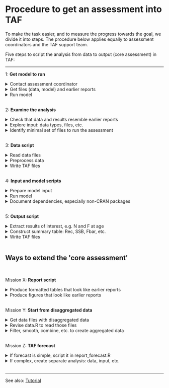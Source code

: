 # Procedure to get an assessment into TAF

To make the task easier, and to measure the progress towards the goal, we divide
it into steps. The procedure below applies equally to assessment coordinators
and the TAF support team.

Five steps to script the analysis from data to output (core assessment) in TAF:

---

<!-- GitHub Markdown requires empty line after </summary> to render `code` -->
<!-- Also, `code` is not rendered in <summary> headings -->

1: **Get model to run**

<details><summary>Contact assessment coordinator</summary>

> Well, unless you *are* the assessment coordinator :)

</details>

<details><summary>Get files (data, model) and earlier reports</summary>

> Files might be found in the Sharepoint `Data` folder.<br>
> Earlier WG reports can be found online.

</details>

<details><summary>Run model</summary>

> Being able to run the assessment on a different computer is an important
> milestone in making the analysis reproducible.

</details>

<br>

2: **Examine the analysis**

<details><summary>Check that data and results resemble earlier reports</summary>

> This is a good time to open and view<br>
> (a) the input & output files, and<br>
> (b) the last WG report, especially the table section<br>
> Do the tables in (a) and (b) look similar?

</details>

<details><summary>Explore input: data types, files, etc.</summary>

> What kinds of data are used in this assessment, perhaps more than one
> survey?<br>
> Are some data tables in the report not in the model input, or vice versa?<br>
> Are the model settings stored in a separate file?<br>
> Is it easy to find out which input files the model requires?

</details>

<details><summary>Identify minimal set of files to run the assessment</summary>

> In general, TAF should only contain files that are absolutely necessary to run
> the final assessment.<br>
> All other files are probably best stored outside of TAF.<br>
> What is the smallest set of files required to run the final assessment on
> another computer?

</details>

<br>

3: **Data script**

<details><summary>Read data files</summary>

> The easiest way to import data into R depends on the data file format:<br>
> \- simple text files can often be imported using base functions like
> `read.table`<br>
> \- specific file formats can be imported using packages like `stockassessment`
> or `FLCore`

</details>

<details><summary>Preprocess data</summary>

> Some preprocessing of data often occurs before they are fed into a model:<br>
> \- years or ages might be excluded from the analysis<br>
> \- ages might be aggregated into a plus group<br>
> \- survey indices might be combined, the current year's weights predicted,
> etc.<br>
> The data should preferably start in disaggregated form (see 'Mission Y'
> below).

</details>

<details><summary>Write TAF files</summary>

> Data that are used in the assessment model should be written as TAF data files
> in the `data` folder.<br>
> The icesTAF package provides the function `write.taf` for this purpose.<br>
> Ideally, the TAF data files are the only files necessary for the `input.R`
> script, but sometimes it's practical to write additional files in the `data`
> folder that are not in the TAF file format.

</details>

<br>

4: **Input and model scripts**

<details><summary>Prepare model input</summary>

> The model input is data in the format that the model requires, for
> example:<br>
> \- text files such as `input.dat` with many tables, or<br>
> \- `input.RData` with many R objects<br>
> Ideally, `input.R` should read the TAF data files created by `data.R` and
> create the model input from that, thus guaranteeing that the TAF data files
> are indeed the data that the model uses.<br>
> Sometimes it's practical to have the `input.R` script read/copy/move files
> that are not in the TAF file format.<br>
> The input files, containing data in model-specific format, are written in the
> `input` folder, ready for the next step.

</details>

<details><summary>Run model</summary>

> In TAF, stock assessment models are either run as:<br>
> \- R packages, such as `stockassessment` and `FLR`, or<br>
> \- executables, such as ADMB or Fortran applications<br>
> R package models return the results into the R session, and those results can
> be written out as `results.RData` inside the `model` folder.<br>
> Executable models can be run using the R function `system` and the output
> files are stored inside the `model` folder.<br>
> Model settings are sometimes stored in files, especially in the case of
> executable models.

</details>

<details><summary>Document dependencies, especially non-CRAN packages</summary>

>

</details>

<br>

5: **Output script**

<details><summary>Extract results of interest, e.g. N and F at age</summary>

>

</details>

<details><summary>Construct summary table: Rec, SSB, Fbar, etc.</summary>

>

</details>

<details><summary>Write TAF files</summary>

>

</details>

<br>

## Ways to extend the 'core assessment'

<br>

Mission X: **Report script**

<details>
<summary>Produce formatted tables that look like earlier reports</summary>

>

</details>

<details><summary>Produce figures that look like earlier reports</summary>

>

</details>

<br>

Mission Y: **Start from disaggregated data**

<details><summary>Get data files with disaggregated data</summary>

>

</details>

<details><summary>Revise data.R to read those files</summary>

>

</details>

<details>
<summary>Filter, smooth, combine, etc. to create aggregated data</summary>

>

</details>


<br>

Mission Z: **TAF forecast**

<details>
<summary>If forecast is simple, script it in report_forecast.R</summary>

>

</details>

<details>
<summary>If complex, create separate analysis: data, input, etc.</summary>

>

</details>

<br>

---

See also:
[Tutorial](https://github.com/ices-taf/doc/blob/master/tutorial-1/README.md)
